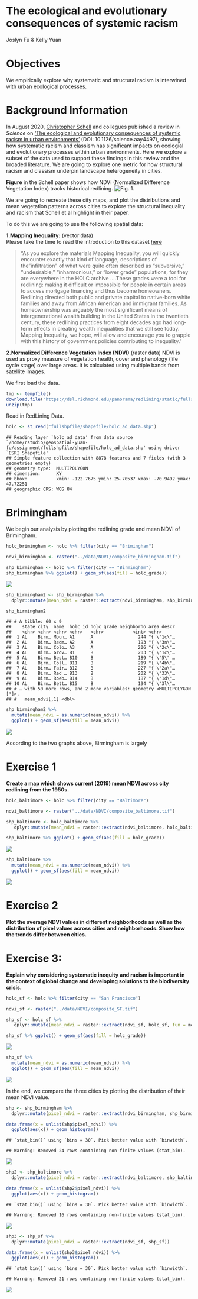 The ecological and evolutionary consequences of systemic racism
================
Joslyn Fu & Kelly Yuan

# Objectives

We empirically explore why systematic and structural racism is
interwined with urban ecological processes.

# Background Information

In August 2020, [Christopher
Schell](http://directory.tacoma.uw.edu/employee/cjschell) and collegues
published a review in *Science* on [‘The ecological and evolutionary
consequences of systemic racism in urban
environments’](https://science.sciencemag.org/content/early/2020/08/12/science.aay4497)
(DOI: 10.1126/science.aay4497), showing how systematic racism and
classism has significant impacts on ecologial and evolutionary processes
within urban environments. Here we explore a subset of the data used to
support these findings in this review and the broaded literature. We are
going to explore one metric for how structural racism and classism
underpin landscape heterogeneity in cities.

**Figure** in the Schell paper shows how NDVI (Normalized Difference
Vegetation Index) tracks historical redlining. ![Fig.
1.](figures/fig2.png)

We are going to recreate these city maps, and plot the distributions and
mean vegetation patterns across cities to explore the structural
inequality and racism that Schell et al highlight in their paper.

To do this we are going to use the following spatial data:

**1.Mapping Inequality:** (vector data)  
Please take the time to read the introduction to this dataset
[here](https://dsl.richmond.edu/panorama/redlining/#loc=3/41.245/-105.469&text=intro)

> “As you explore the materials Mapping Inequality, you will quickly
> encounter exactly that kind of language, descriptions of
> the”infiltration" of what were quite often described as
> “subversive,” “undesirable,” “inharmonious,” or “lower grade”
> populations, for they are everywhere in the HOLC archive ….These
> grades were a tool for redlining: making it difficult or impossible
> for people in certain areas to access mortgage financing and thus
> become homeowners. Redlining directed both public and private capital
> to native-born white families and away from African American and
> immigrant families. As homeownership was arguably the most significant
> means of intergenerational wealth building in the United States in the
> twentieth century, these redlining practices from eight decades ago
> had long-term effects in creating wealth inequalities that we still
> see today. Mapping Inequality, we hope, will allow and encourage you
> to grapple with this history of government policies contributing to
> inequality."

**2.Normalized Difference Vegetation Index (NDVI)** (raster data) NDVI
is used as proxy measure of vegetation health, cover and phenology (life
cycle stage) over large areas. It is calculated using multiple bands
from satellite images.

We first load the data.

``` r
tmp <- tempfile()
download.file("https://dsl.richmond.edu/panorama/redlining/static/fullshpfile.zip", tmp)
unzip(tmp)
```

Read in RedLining
    Data.

``` r
holc <- st_read("fullshpfile/shapefile/holc_ad_data.shp")
```

    ## Reading layer `holc_ad_data' from data source `/home/rstudio/geospatial-yuan-fu/assignment/fullshpfile/shapefile/holc_ad_data.shp' using driver `ESRI Shapefile'
    ## Simple feature collection with 8878 features and 7 fields (with 3 geometries empty)
    ## geometry type:  MULTIPOLYGON
    ## dimension:      XY
    ## bbox:           xmin: -122.7675 ymin: 25.70537 xmax: -70.9492 ymax: 47.72251
    ## geographic CRS: WGS 84

# Brimingham

We begin our analysis by plotting the redlining grade and mean NDVI of
Brimingham.

``` r
holc_brimingham <- holc %>% filter(city == "Brimingham")
```

``` r
ndvi_birmingham <- raster("../data/NDVI/composite_birmingham.tif")
```

``` r
shp_birmingham <- holc %>% filter(city == "Birmingham")
shp_birmingham %>% ggplot() + geom_sf(aes(fill = holc_grade))
```

![](spatial-assignment_files/figure-gfm/unnamed-chunk-5-1.png)<!-- -->

``` r
shp_birmingham2 <- shp_birmingham %>% 
  dplyr::mutate(mean_ndvi = raster::extract(ndvi_birmingham, shp_birmingham, fun = mean))

shp_birmingham2
```

    ## # A tibble: 60 x 9
    ##    state city  name  holc_id holc_grade neighborho area_descr
    ##    <chr> <chr> <chr> <chr>   <chr>           <int> <chr>     
    ##  1 AL    Birm… Moun… A1      A                 244 "{ \"1c\"…
    ##  2 AL    Birm… Redm… A2      A                 193 "{ \"3n\"…
    ##  3 AL    Birm… Colo… A3      A                 206 "{ \"2c\"…
    ##  4 AL    Birm… Grov… B1      B                 203 "{ \"1c\"…
    ##  5 AL    Birm… Best… B10     B                 189 "{ \"5\" …
    ##  6 AL    Birm… Coll… B11     B                 219 "{ \"4b\"…
    ##  7 AL    Birm… Fair… B12     B                 227 "{ \"2a\"…
    ##  8 AL    Birm… Red … B13     B                 202 "{ \"33\"…
    ##  9 AL    Birm… Roeb… B14     B                 187 "{ \"1d\"…
    ## 10 AL    Birm… Bett… B15     B                 194 "{ \"3l\"…
    ## # … with 50 more rows, and 2 more variables: geometry <MULTIPOLYGON [°]>,
    ## #   mean_ndvi[,1] <dbl>

``` r
shp_birmingham2 %>% 
  mutate(mean_ndvi = as.numeric(mean_ndvi)) %>%
  ggplot() + geom_sf(aes(fill = mean_ndvi))
```

![](spatial-assignment_files/figure-gfm/unnamed-chunk-7-1.png)<!-- -->

According to the two graphs above, Birmingham is largely

# Exercise 1

**Create a map which shows current (2019) mean NDVI across city
redlining from the 1950s.**

``` r
holc_baltimore <- holc %>% filter(city == "Baltimore")
```

``` r
ndvi_baltimore <- raster("../data/NDVI/composite_baltimore.tif")
```

``` r
shp_baltimore <- holc_baltimore %>% 
   dplyr::mutate(mean_ndvi = raster::extract(ndvi_baltimore, holc_baltimore, fun = mean))
```

``` r
shp_baltimore %>% ggplot() + geom_sf(aes(fill = holc_grade))
```

![](spatial-assignment_files/figure-gfm/unnamed-chunk-11-1.png)<!-- -->

``` r
shp_baltimore %>% 
  mutate(mean_ndvi = as.numeric(mean_ndvi)) %>%
  ggplot() + geom_sf(aes(fill = mean_ndvi))
```

![](spatial-assignment_files/figure-gfm/unnamed-chunk-12-1.png)<!-- -->

# Exercise 2

**Plot the average NDVI values in different neighborhoods as well as the
distribution of pixel values across cities and neighborhoods. Show how
the trends differ between cities.**

# Exercise 3:

**Explain why considering systematic inequity and racism is important in
the context of global change and developing solutions to the
biodiversity crisis.**

``` r
holc_sf <- holc %>% filter(city == "San Francisco")
```

``` r
ndvi_sf <- raster("../data/NDVI/composite_SF.tif")
```

``` r
shp_sf <- holc_sf %>% 
   dplyr::mutate(mean_ndvi = raster::extract(ndvi_sf, holc_sf, fun = mean))
```

``` r
shp_sf %>% ggplot() + geom_sf(aes(fill = holc_grade))
```

![](spatial-assignment_files/figure-gfm/unnamed-chunk-16-1.png)<!-- -->

``` r
shp_sf %>% 
  mutate(mean_ndvi = as.numeric(mean_ndvi)) %>%
  ggplot() + geom_sf(aes(fill = mean_ndvi))
```

![](spatial-assignment_files/figure-gfm/unnamed-chunk-17-1.png)<!-- -->

In the end, we compare the three cities by plotting the distribution of
their mean NDVI value.

``` r
shp <- shp_birmingham %>%
  dplyr::mutate(pixel_ndvi = raster::extract(ndvi_birmingham, shp_birmingham))
```

``` r
data.frame(x = unlist(shp$pixel_ndvi)) %>% 
  ggplot(aes(x)) + geom_histogram()
```

    ## `stat_bin()` using `bins = 30`. Pick better value with `binwidth`.

    ## Warning: Removed 24 rows containing non-finite values (stat_bin).

![](spatial-assignment_files/figure-gfm/unnamed-chunk-19-1.png)<!-- -->

``` r
shp2 <- shp_baltimore %>%
  dplyr::mutate(pixel_ndvi = raster::extract(ndvi_baltimore, shp_baltimore))
```

``` r
data.frame(x = unlist(shp2$pixel_ndvi)) %>% 
  ggplot(aes(x)) + geom_histogram()
```

    ## `stat_bin()` using `bins = 30`. Pick better value with `binwidth`.

    ## Warning: Removed 16 rows containing non-finite values (stat_bin).

![](spatial-assignment_files/figure-gfm/unnamed-chunk-21-1.png)<!-- -->

``` r
shp3 <- shp_sf %>%
  dplyr::mutate(pixel_ndvi = raster::extract(ndvi_sf, shp_sf))
```

``` r
data.frame(x = unlist(shp3$pixel_ndvi)) %>% 
  ggplot(aes(x)) + geom_histogram()
```

    ## `stat_bin()` using `bins = 30`. Pick better value with `binwidth`.

    ## Warning: Removed 21 rows containing non-finite values (stat_bin).

![](spatial-assignment_files/figure-gfm/unnamed-chunk-23-1.png)<!-- -->
